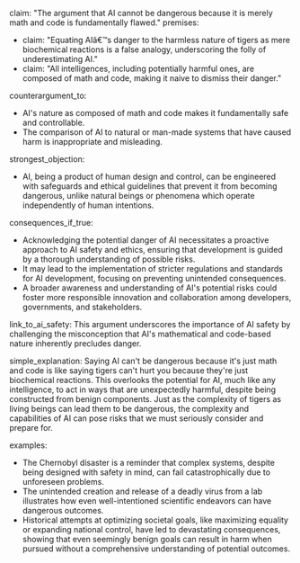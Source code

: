 claim: "The argument that AI cannot be dangerous because it is merely math and code is fundamentally flawed."
premises:
  - claim: "Equating AIâ€™s danger to the harmless nature of tigers as mere biochemical reactions is a false analogy, underscoring the folly of underestimating AI."
  - claim: "All intelligences, including potentially harmful ones, are composed of math and code, making it naive to dismiss their danger."

counterargument_to:
  - AI's nature as composed of math and code makes it fundamentally safe and controllable.
  - The comparison of AI to natural or man-made systems that have caused harm is inappropriate and misleading.

strongest_objection:
  - AI, being a product of human design and control, can be engineered with safeguards and ethical guidelines that prevent it from becoming dangerous, unlike natural beings or phenomena which operate independently of human intentions.

consequences_if_true:
  - Acknowledging the potential danger of AI necessitates a proactive approach to AI safety and ethics, ensuring that development is guided by a thorough understanding of possible risks.
  - It may lead to the implementation of stricter regulations and standards for AI development, focusing on preventing unintended consequences.
  - A broader awareness and understanding of AI's potential risks could foster more responsible innovation and collaboration among developers, governments, and stakeholders.

link_to_ai_safety: This argument underscores the importance of AI safety by challenging the misconception that AI's mathematical and code-based nature inherently precludes danger.

simple_explanation: Saying AI can't be dangerous because it's just math and code is like saying tigers can't hurt you because they're just biochemical reactions. This overlooks the potential for AI, much like any intelligence, to act in ways that are unexpectedly harmful, despite being constructed from benign components. Just as the complexity of tigers as living beings can lead them to be dangerous, the complexity and capabilities of AI can pose risks that we must seriously consider and prepare for.

examples:
  - The Chernobyl disaster is a reminder that complex systems, despite being designed with safety in mind, can fail catastrophically due to unforeseen problems.
  - The unintended creation and release of a deadly virus from a lab illustrates how even well-intentioned scientific endeavors can have dangerous outcomes.
  - Historical attempts at optimizing societal goals, like maximizing equality or expanding national control, have led to devastating consequences, showing that even seemingly benign goals can result in harm when pursued without a comprehensive understanding of potential outcomes.